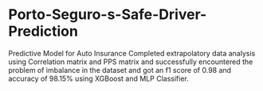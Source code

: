 # Porto-Seguro-s-Safe-Driver-Prediction
Predictive Model for Auto Insurance
Completed extrapolatory data analysis using Correlation matrix and PPS matrix and successfully
encountered the problem of imbalance in the dataset and got an f1 score of 0.98 and accuracy of
98.15% using XGBoost and MLP Classifier.
